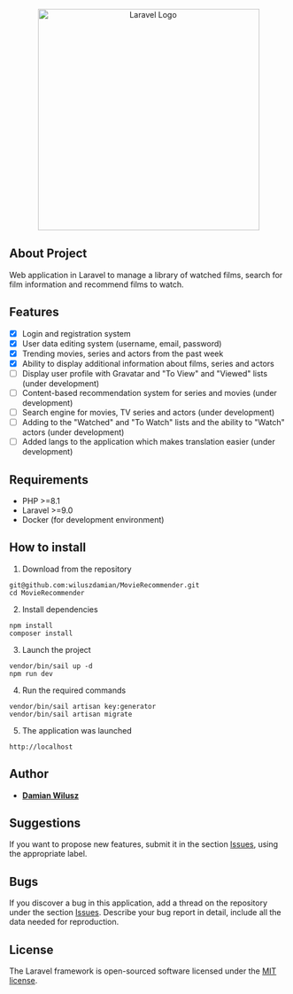 <p align="center"><a href="https://laravel.com" target="_blank"><img src="https://raw.githubusercontent.com/laravel/art/master/logo-lockup/5%20SVG/2%20CMYK/1%20Full%20Color/laravel-logolockup-cmyk-red.svg" width="400" alt="Laravel Logo"></a></p>

## About Project

Web application in Laravel to manage a library of watched films, search for film information and recommend films to watch.

## Features

-   [x] Login and registration system
-   [x] User data editing system (username, email, password)
-   [x] Trending movies, series and actors from the past week
-   [x] Ability to display additional information about films, series and actors
-   [ ] Display user profile with Gravatar and "To View" and "Viewed" lists (under development)
-   [ ] Content-based recommendation system for series and movies (under development)
-   [ ] Search engine for movies, TV series and actors (under development)
-   [ ] Adding to the "Watched" and "To Watch" lists and the ability to "Watch" actors (under development)
-   [ ] Added langs to the application which makes translation easier (under development)

## Requirements

-   PHP >=8.1
-   Laravel >=9.0
-   Docker (for development environment)

## How to install

1. Download from the repository

```
git@github.com:wiluszdamian/MovieRecommender.git
cd MovieRecommender
```

2. Install dependencies

```
npm install
composer install
```

3. Launch the project

```
vendor/bin/sail up -d
npm run dev
```

4. Run the required commands

```
vendor/bin/sail artisan key:generator
vendor/bin/sail artisan migrate
```

5. The application was launched

```
http://localhost
```

## Author

-   **[Damian Wilusz](https://github.com/wiluszdamian)**

## Suggestions

If you want to propose new features, submit it in the section [Issues](https://github.com/wiluszdamian/MovieRecommender/issues), using the appropriate label.

## Bugs

If you discover a bug in this application, add a thread on the repository under the section [Issues](https://github.com/wiluszdamian/MovieRecommender/issues). Describe your bug report in detail, include all the data needed for reproduction.

## License

The Laravel framework is open-sourced software licensed under the [MIT license](https://github.com/wiluszdamian/MovieRecommender/blob/main/LICENSE).
